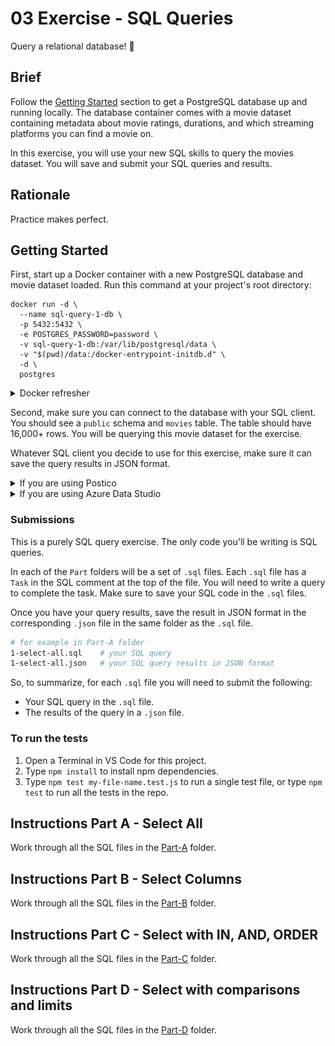 # 03 Exercise - SQL Queries

Query a relational database! 🙌

## Brief

Follow the [Getting Started](#getting-started) section to get a PostgreSQL database up and running locally. The database container comes with a movie dataset containing metadata about movie ratings, durations, and which streaming platforms you can find a movie on.

In this exercise, you will use your new SQL skills to query the movies dataset. You will save and submit your SQL queries and results.

## Rationale

Practice makes perfect.

## Getting Started

First, start up a Docker container with a new PostgreSQL database and movie dataset loaded. Run this command at your project's root directory:

```shell
docker run -d \
  --name sql-query-1-db \
  -p 5432:5432 \
  -e POSTGRES_PASSWORD=password \
  -v sql-query-1-db:/var/lib/postgresql/data \
  -v "$(pwd)/data:/docker-entrypoint-initdb.d" \
  -d \
  postgres
```
<details>
  <summary>Docker refresher</summary>

- `\` - This is the terminal syntax to ignore the new line and carry on reading commands from the next line.
- `--name` - A friendly name so we can reference the container later by name instead of an ID or randomly generated name.
- `-p 5432:5432` - this is the traditional port on which PostgreSQL runs. We are allowing this port on our local machine to access 5432 on the container.
- `-e POSTGRES_PASSWORD=password` - The password for your database's `postgres` user.
- `-v sql-query-1-db:/var/lib/postgresql/data` - This creates a persistent volume named `sql-query-1-db` and mounts the volume inside the container filesystem at `/var/lib/postgresql/data`. If you ever delete the container it is easy to spin up a new container without losing your data as the persistent volume can be re-used between containers.
- `-v "$(pwd)/data:/docker-entrypoint-initdb.d"` - After the entrypoint calls `initdb` to create the default postgres user and database, it will run any `*.sql` files found in the `$(pwd)/data` directory (the `pwd` command (print working directory) writes the full pathname of the current working directory to the standard output). (Scripts in `/docker-entrypoint-initdb.d` are only run if you start the container with a data directory that is empty; any pre-existing database will be left untouched on container startup.)
- `-d` - Run the container in detached mode (or in the background) as we don't need access to the terminal inside the container.
- `postgres` - The name of the user and the name container image to run. Note, there is no image tag specified, so Docker will use the latest image. Put `postgres` as the user and database if you are using Postico.

</details>

Second, make sure you can connect to the database with your SQL client. You should see a `public` schema and `movies` table. The table should have 16,000+ rows. You will be querying this movie dataset for the exercise.

Whatever SQL client you decide to use for this exercise, make sure it can save the query results in JSON format.

<details>
  <summary>If you are using Postico</summary>
  
  You can select all of the results with `cmd + a` and then 'copy' the JSON using the [Copy Special](https://github.com/jakob/Postico/issues/338) command.

  ![copy special](./img/postico-copy-special.png)
</details>

<details>
  <summary>If you are using Azure Data Studio</summary>
  
  You can select all of the results with `cmd + a` and then save the results as JSON, from which you can then 'copy' the JSON.
  
  ![copy special](./img/azure-save-as-json.png)
</details>

### Submissions

This is a purely SQL query exercise. The only code you'll be writing is SQL queries.

In each of the `Part` folders will be a set of `.sql` files. Each `.sql` file has a `Task` in the SQL comment at the top of the file. You will need to write a query to complete the task. Make sure to save your SQL code in the `.sql` files.

Once you have your query results, save the result in JSON format in the corresponding `.json` file in the same folder as the `.sql` file.

```zsh
# for example in Part-A folder
1-select-all.sql    # your SQL query
1-select-all.json   # your SQL query results in JSON format
```

So, to summarize, for each `.sql` file you will need to submit the following:

- Your SQL query in the `.sql` file.
- The results of the query in a `.json` file.

### To run the tests

1. Open a Terminal in VS Code for this project.
2. Type `npm install` to install npm dependencies.
3. Type `npm test my-file-name.test.js` to run a single test file, or type `npm test` to run all the tests in the repo.

## Instructions Part A - Select All

Work through all the SQL files in the [Part-A](./Part-A) folder.

## Instructions Part B - Select Columns

Work through all the SQL files in the [Part-B](./Part-B) folder.

## Instructions Part C - Select with IN, AND, ORDER

Work through all the SQL files in the [Part-C](./Part-C) folder.

## Instructions Part D - Select with comparisons and limits

Work through all the SQL files in the [Part-D](./Part-D) folder.
